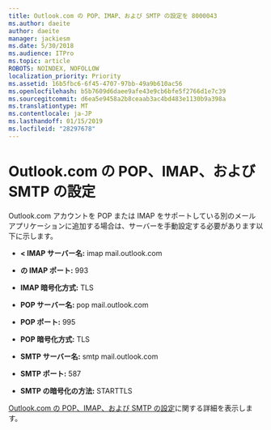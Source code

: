 ```yaml
---
title: Outlook.com の POP、IMAP、および SMTP の設定を 8000043
ms.author: daeite
author: daeite
manager: jackiesm
ms.date: 5/30/2018
ms.audience: ITPro
ms.topic: article
ROBOTS: NOINDEX, NOFOLLOW
localization_priority: Priority
ms.assetid: 16b5fbc6-6f45-4707-97bb-49a9b610ac56
ms.openlocfilehash: b5b7609d6daee9afe43e9cb6bfe5f2766d1e7c39
ms.sourcegitcommit: d6ea5e9458a2b8ceaab3ac4bd483e1130b9a398a
ms.translationtype: MT
ms.contentlocale: ja-JP
ms.lasthandoff: 01/15/2019
ms.locfileid: "28297678"
---
```

# <a name="pop-imap-and-smtp-settings-for-outlookcom"></a>Outlook.com の POP、IMAP、および SMTP の設定

Outlook.com アカウントを POP または IMAP をサポートしている別のメール アプリケーションに追加する場合は、サーバーを手動設定する必要があります以下に示します。
  
- **< IMAP サーバー名:** imap mail.outlook.com 
    
- **の IMAP ポート:** 993 
    
- **IMAP 暗号化方式:** TLS 
    
- **POP サーバー名:** pop mail.outlook.com 
    
- **POP ポート:** 995 
    
- **POP 暗号化方式:** TLS 
    
- **SMTP サーバー名:** smtp mail.outlook.com 
    
- **SMTP ポート:** 587 
    
- **SMTP の暗号化の方法:** STARTTLS 
    
[Outlook.com の POP、IMAP、および SMTP の設定](https://go.microsoft.com/fwlink/p/?linkid=2001402&amp;clcid=0x409)に関する詳細を表示します。
  


